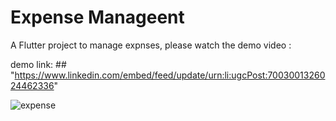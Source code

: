 # Expense Manageent

A  Flutter project to manage expnses, please watch the demo video :

demo link: ## "https://www.linkedin.com/embed/feed/update/urn:li:ugcPost:7003001326024462336" 

![expense](https://user-images.githubusercontent.com/93089580/204161265-589c708a-2540-4c06-b72f-e8a4cefd25fe.png)
